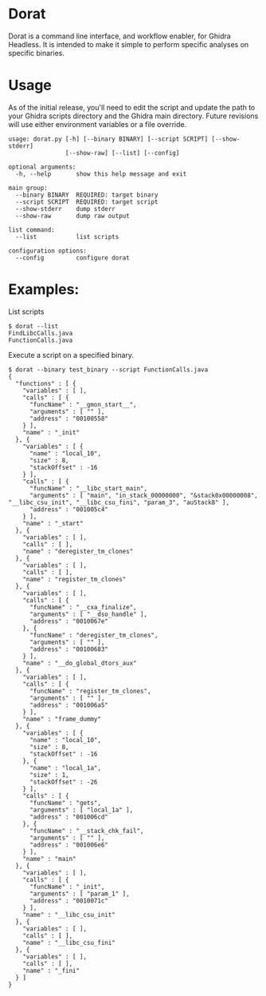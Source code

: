 # Dorat

Dorat is a command line interface, and workflow enabler, for Ghidra Headless. It is intended to
make it simple to perform specific analyses on specific binaries.

# Usage

As of the initial release, you'll need to edit the script and update the path to your
Ghidra scripts directory and the Ghidra main directory. Future revisions will use
either environment variables or a file override.

```
usage: dorat.py [-h] [--binary BINARY] [--script SCRIPT] [--show-stderr]
                [--show-raw] [--list] [--config]

optional arguments:
  -h, --help       show this help message and exit

main group:
  --binary BINARY  REQUIRED: target binary
  --script SCRIPT  REQUIRED: target script
  --show-stderr    dump stderr
  --show-raw       dump raw output

list command:
  --list           list scripts

configuration options:
  --config         configure dorat
```

# Examples:
List scripts
```
$ dorat --list
FindLibcCalls.java
FunctionCalls.java
```
Execute a script on a specified binary.
```
$ dorat --binary test_binary --script FunctionCalls.java
{
  "functions" : [ {
    "variables" : [ ],
    "calls" : [ {
      "funcName" : "__gmon_start__",
      "arguments" : [ "" ],
      "address" : "00100558"
    } ],
    "name" : "_init"
  }, {
    "variables" : [ {
      "name" : "local_10",
      "size" : 8,
      "stackOffset" : -16
    } ],
    "calls" : [ {
      "funcName" : "__libc_start_main",
      "arguments" : [ "main", "in_stack_00000000", "&stack0x00000008", "__libc_csu_init", "__libc_csu_fini", "param_3", "auStack8" ],
      "address" : "001005c4"
    } ],
    "name" : "_start"
  }, {
    "variables" : [ ],
    "calls" : [ ],
    "name" : "deregister_tm_clones"
  }, {
    "variables" : [ ],
    "calls" : [ ],
    "name" : "register_tm_clones"
  }, {
    "variables" : [ ],
    "calls" : [ {
      "funcName" : "__cxa_finalize",
      "arguments" : [ "__dso_handle" ],
      "address" : "0010067e"
    }, {
      "funcName" : "deregister_tm_clones",
      "arguments" : [ "" ],
      "address" : "00100683"
    } ],
    "name" : "__do_global_dtors_aux"
  }, {
    "variables" : [ ],
    "calls" : [ {
      "funcName" : "register_tm_clones",
      "arguments" : [ "" ],
      "address" : "001006a5"
    } ],
    "name" : "frame_dummy"
  }, {
    "variables" : [ {
      "name" : "local_10",
      "size" : 8,
      "stackOffset" : -16
    }, {
      "name" : "local_1a",
      "size" : 1,
      "stackOffset" : -26
    } ],
    "calls" : [ {
      "funcName" : "gets",
      "arguments" : [ "local_1a" ],
      "address" : "001006cd"
    }, {
      "funcName" : "__stack_chk_fail",
      "arguments" : [ "" ],
      "address" : "001006e6"
    } ],
    "name" : "main"
  }, {
    "variables" : [ ],
    "calls" : [ {
      "funcName" : "_init",
      "arguments" : [ "param_1" ],
      "address" : "0010071c"
    } ],
    "name" : "__libc_csu_init"
  }, {
    "variables" : [ ],
    "calls" : [ ],
    "name" : "__libc_csu_fini"
  }, {
    "variables" : [ ],
    "calls" : [ ],
    "name" : "_fini"
  } ]
}
```

